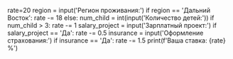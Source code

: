 rate=20
region = input('Регион проживания:')
if region == 'Дальний Восток':
  rate -= 18
else:
  num_child = int(input('Количество детей:'))
  if num_child > 3:
    rate -= 1
  salary_project = input('Зарплатный проект:')
  if salary_project == 'Да':
    rate -= 0.5
  insurance = input('Оформление страхования:')
  if insurance == 'Да':
    rate -= 1.5
print(f'Ваша ставка: {rate} %')